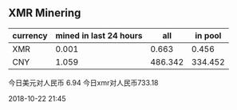 ## XMR Minering

|currency|mined in last 24 hours|all|in pool|
|---|---|---|---|
|XMR|0.001|0.663|0.456|
|CNY|1.059|486.342|334.452|

今日美元对人民币 6.94	今日xmr对人民币733.18


2018-10-22 21:45